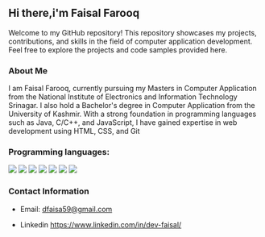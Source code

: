 
<h2>Hi there,i'm Faisal Farooq</h2>
<p>Welcome to my GitHub repository! This repository showcases my projects, contributions, and skills in the field of computer application development. Feel free to explore the projects and code samples provided here. </p>

<h3>About Me</h3>
<p>I am Faisal Farooq, currently pursuing my Masters in Computer Application from the National Institute of Electronics and Information Technology Srinagar. I also hold a Bachelor's degree in Computer Application from the University of Kashmir. With a strong foundation in programming languages such as Java, C/C++, and JavaScript, I have gained expertise in web development using HTML, CSS, and Git </p>

<h3>Programming languages:</h3>
<p>
  <img src="https://img.shields.io/badge/HTML5-E34F26?style=for-the-badge&logo=html5&logoColor=white" />
  <img src="https://img.shields.io/badge/CSS3-1572B6?style=for-the-badge&logo=css3&logoColor=white" />
  <img src="https://img.shields.io/badge/JavaScript-323330?style=for-the-badge&logo=javascript&logoColor=F7DF1E" />
  <img src="https://img.shields.io/badge/C-00599C?style=for-the-badge&logo=c&logoColor=white" />
  <img src="https://img.shields.io/badge/C%2B%2B-00599C?style=for-the-badge&logo=c%2B%2B&logoColor=white" />
  <img src="https://img.shields.io/badge/Java-ED8B00?style=for-the-badge&logo=java&logoColor=white" />
  <img src="https://img.shields.io/badge/PHP-777BB4?style=for-the-badge&logo=php&logoColor=white" />
</p>
<h3> Contact Information </h3>

 * Email: dfaisa59@gmail.com

 * Linkedin https://www.linkedin.com/in/dev-faisal/
